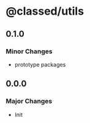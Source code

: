 # @classed/utils

## 0.1.0

### Minor Changes

- prototype packages

## 0.0.0

### Major Changes

- Init
